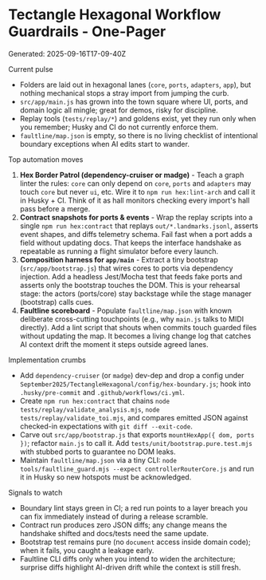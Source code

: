 <!--
STIGMERGY REVIEW HEADER
Status: Pending verification
Review started: 2025-09-16T19:48-06:00
Expires: 2025-09-23T19:48-06:00 (auto-expire after 7 days)

Checklist:
- [ ] Re-evaluate this artifact against current Hexagonal goals
- [ ] Validate references against knowledge manifests
- [ ] Log decisions in TODO_2025-09-16.md
-->

# Tectangle Hexagonal Workflow Guardrails - One-Pager
Generated: 2025-09-16T17-09-40Z

Current pulse
- Folders are laid out in hexagonal lanes (`core`, `ports`, `adapters`, `app`), but nothing mechanical stops a stray import from jumping the curb.
- `src/app/main.js` has grown into the town square where UI, ports, and domain logic all mingle; great for demos, risky for discipline.
- Replay tools (`tests/replay/*`) and goldens exist, yet they run only when you remember; Husky and CI do not currently enforce them.
- `faultline/map.json` is empty, so there is no living checklist of intentional boundary exceptions when AI edits start to wander.

Top automation moves
1. **Hex Border Patrol (dependency-cruiser or madge)** - Teach a graph linter the rules: `core` can only depend on `core`, `ports` and `adapters` may touch `core` but never `ui`, etc. Wire it to `npm run hex:lint-arch` and call it in Husky + CI. Think of it as hall monitors checking every import's hall pass before a merge.
2. **Contract snapshots for ports & events** - Wrap the replay scripts into a single `npm run hex:contract` that replays `out/*.landmarks.jsonl`, asserts event shapes, and diffs telemetry schema. Fail fast when a port adds a field without updating docs. That keeps the interface handshake as repeatable as running a flight simulator before every launch.
3. **Composition harness for `app/main`** - Extract a tiny bootstrap (`src/app/bootstrap.js`) that wires cores to ports via dependency injection. Add a headless Jest/Mocha test that feeds fake ports and asserts only the bootstrap touches the DOM. This is your rehearsal stage: the actors (ports/core) stay backstage while the stage manager (bootstrap) calls cues.
4. **Faultline scoreboard** - Populate `faultline/map.json` with known deliberate cross-cutting touchpoints (e.g., why `main.js` talks to MIDI directly). Add a lint script that shouts when commits touch guarded files without updating the map. It becomes a living change log that catches AI context drift the moment it steps outside agreed lanes.

Implementation crumbs
- Add `dependency-cruiser` (or `madge`) dev-dep and drop a config under `September2025/TectangleHexagonal/config/hex-boundary.js`; hook into `.husky/pre-commit` and `.github/workflows/ci.yml`.
- Create `npm run hex:contract` that chains `node tests/replay/validate_analysis.mjs`, `node tests/replay/validate_toi.mjs`, and compares emitted JSON against checked-in expectations with `git diff --exit-code`.
- Carve out `src/app/bootstrap.js` that exports `mountHexApp({ dom, ports })`; refactor `main.js` to call it. Add `tests/unit/bootstrap.pure.test.mjs` with stubbed ports to guarantee no DOM leaks.
- Maintain `faultline/map.json` via a tiny CLI: `node tools/faultline_guard.mjs --expect controllerRouterCore.js` and run it in Husky so new hotspots must be acknowledged.

Signals to watch
- Boundary lint stays green in CI; a red run points to a layer breach you can fix immediately instead of during a release scramble.
- Contract run produces zero JSON diffs; any change means the handshake shifted and docs/tests need the same update.
- Bootstrap test remains pure (no `document` access inside domain code); when it fails, you caught a leakage early.
- Faultline CLI diffs only when you intend to widen the architecture; surprise diffs highlight AI-driven drift while the context is still fresh.
